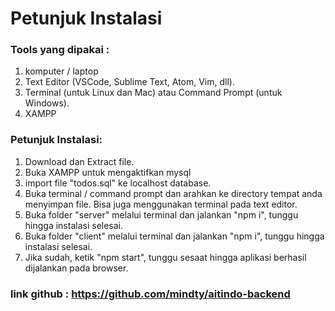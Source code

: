 # Petunjuk Instalasi

### Tools yang dipakai :
1. komputer / laptop
2. Text Editor (VSCode, Sublime Text, Atom, Vim, dll).
3. Terminal (untuk Linux dan Mac) atau Command Prompt (untuk Windows).
4. XAMPP


### Petunjuk Instalasi:
1. Download dan Extract file.
2. Buka XAMPP untuk mengaktifkan mysql 
3. import file "todos.sql" ke localhost database.
4. Buka terminal / command prompt dan arahkan ke directory tempat anda menyimpan file. Bisa juga menggunakan terminal pada text editor.
5. Buka folder "server" melalui terminal dan jalankan "npm i", tunggu hingga instalasi selesai.
6. Buka folder "client" melalui terminal dan jalankan "npm i", tunggu hingga instalasi selesai.
7. Jika sudah, ketik "npm start", tunggu sesaat hingga aplikasi berhasil dijalankan pada browser. 

### link github : https://github.com/mindty/aitindo-backend
